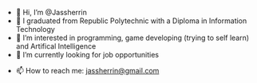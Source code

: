 - 👋 Hi, I’m @Jassherrin
- 🌸 I graduated from Republic Polytechnic with a Diploma in Information Technology
- 👀 I’m interested in programming, game developing (trying to self learn) and Artifical Intelligence
- 🌱 I’m currently looking for job opportunities
<!---- 💼 I’m currently working as-->
- 📫 How to reach me: jassherrin@gmail.com

<!---
Jassherrin/Jassherrin is a ✨ special ✨ repository because its `README.md` (this file) appears on your GitHub profile.
You can click the Preview link to take a look at your changes.
--->
